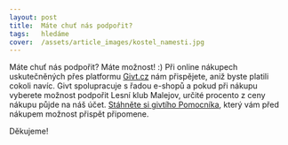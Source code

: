 ```yaml
---
layout: post
title:  Máte chuť nás podpořit?
tags:   hledáme
cover:  /assets/article_images/kostel_namesti.jpg
---
```


Máte chuť nás podpořit? Máte možnost! :) Při online nákupech uskutečněných přes platformu [Givt.cz](https://givt.cz/) nám přispějete, aniž byste platili cokoli navíc. Givt spolupracuje s řadou e-shopů a pokud při nákupu vyberete možnost podpořit Lesní klub Malejov, určité procento z ceny nákupu půjde na náš účet. [Stáhněte si givtího Pomocníka](https://givt.cz/aplikace), který vám před nákupem možnost přispět připomene.

Děkujeme!
